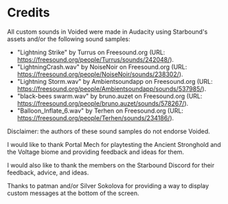 # Credits

All custom sounds in Voided were made in Audacity using Starbound's assets and/or the following sound samples:
* "Lightning Strike" by Turrus on Freesound.org (URL: https://freesound.org/people/Turrus/sounds/242048/).
* "LightningCrash.wav" by NoiseNoir on Freesound.org (URL: https://freesound.org/people/NoiseNoir/sounds/238302/).
* "Lightning Storm.wav" by Ambientsoundapp on Freesound.org (URL: https://freesound.org/people/Ambientsoundapp/sounds/537985/).
* "black-bees swarm.wav" by bruno.auzet on Freesound.org (URL: https://freesound.org/people/bruno.auzet/sounds/578267/).
* "Balloon_Inflate_6.wav" by Terhen on Freesound.org (URL: https://freesound.org/people/Terhen/sounds/234186/).

Disclaimer: the authors of these sound samples do not endorse Voided.

I would like to thank Portal Mech for playtesting the Ancient Stronghold and the Voltage biome and providing feedback and ideas for them.

I would also like to thank the members on the Starbound Discord for their feedback, advice, and ideas.

Thanks to patman and/or Silver Sokolova for providing a way to display custom messages at the bottom of the screen.